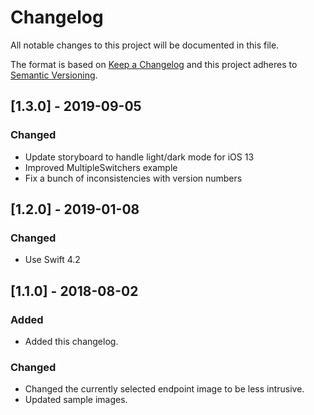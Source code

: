 # Changelog
All notable changes to this project will be documented in this file.

The format is based on [Keep a Changelog](http://keepachangelog.com/en/1.0.0/)
and this project adheres to [Semantic Versioning](http://semver.org/spec/v2.0.0.html).

## [1.3.0] - 2019-09-05
### Changed
- Update storyboard to handle light/dark mode for iOS 13
- Improved MultipleSwitchers example
- Fix a bunch of inconsistencies with version numbers


## [1.2.0] - 2019-01-08
### Changed
- Use Swift 4.2


## [1.1.0] - 2018-08-02
### Added
- Added this changelog.

### Changed
- Changed the currently selected endpoint image to be less intrusive.
- Updated sample images.
